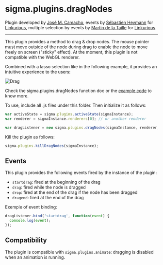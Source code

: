 sigma.plugins.dragNodes
=====================

Plugin developed by [José M. Camacho](https://github.com/josemazo), events by [Sébastien Heymann](https://github.com/sheymann) for [Linkurious](https://github.com/Linkurious), multiple selection by events by [Martin de la Taille](https://github.com/martindelataille) for [Linkurious](https://github.com/Linkurious).

---

This plugin provides a method to drag & drop nodes. The mouse pointer must move outside of the node during drag to enable the node to move freely on screen ("sticky" effect). At the moment, this plugin is not compatible with the WebGL renderer.

Combined with a lasso selection like in the following example, it provides an intuitive experience to the users:

![Drag](https://github.com/Linkurious/linkurious.js/wiki/media/drag-multiple-nodes.gif)

Check the sigma.plugins.dragNodes function doc or the [example code](../../examples/drag-nodes.html) to know more.

To use, include all .js files under this folder. Then initialize it as follows:

````javascript
var activeState = sigma.plugins.activeState(sigmaInstance);
var renderer = sigmaInstance.renderers[0]; // or another renderer

var dragListener = new sigma.plugins.dragNodes(sigmaInstance, renderer, activeState);
````

Kill the plugin as follows:

````javascript
sigma.plugins.killDragNodes(sigmaInstance);
````

## Events

This plugin provides the following events fired by the instance of the plugin:
* `startdrag`: fired at the beginning of the drag
* `drag`: fired while the node is dragged
* `drop`: fired at the end of the drag if the node has been dragged
* `dragend`: fired at the end of the drag

Exemple of event binding:

````javascript
dragListener.bind('startdrag', function(event) {
  console.log(event);
});
````

## Compatibility

The plugin is compatible with `sigma.plugins.animate`: dragging is disabled when an animation is running.
